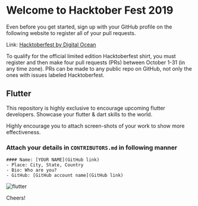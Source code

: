 # Welcome to Hacktober Fest 2019

Even before you get started, sign up with your GitHub profile on the following website to register all of your pull requests.

Link: [Hacktoberfest by Digital Ocean](https://hacktoberfest.digitalocean.com/)

To qualify for the official limited edition Hacktoberfest shirt, you must register and then make four pull requests (PRs) between October 1-31 (in any time zone). PRs can be made to any public repo on GitHub, not only the ones with issues labeled Hacktoberfest.

## Flutter
This repository is highly exclusive to encourage upcoming flutter developers. Showcase your flutter & dart skills to the world.

Highly encourage you to attach screen-shots of your work to show more effectiveness.

### Attach your details in `CONTRIBUTORS.md` in following manner

```
#### Name: [YOUR NAME](GitHub link)
- Place: City, State, Country
- Bio: Who are you?
- GitHub: [GitHub account name](GitHub link)
```

![flutter](https://miro.medium.com/max/1024/1*9hUbiy9uSWAFztyw5nMYXQ.png)

Cheers!
